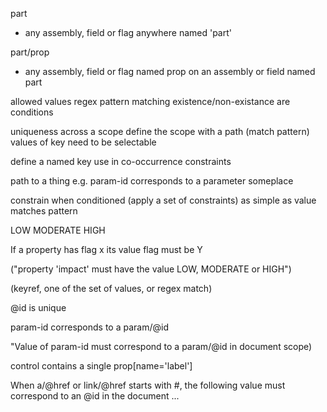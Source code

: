 part
  - any assembly, field or flag anywhere named 'part'

part/prop
  - any assembly, field or flag named prop on an assembly or field named part
  


allowed values
regex pattern matching
existence/non-existance are conditions

uniqueness across a scope
  define the scope with a path (match pattern)
  values of key need to be selectable

define a named key
  use in co-occurrence constraints

path to a thing 
  e.g. param-id corresponds to a parameter someplace

constrain when conditioned
  (apply a set of constraints)
  as simple as value matches pattern
  


<define-flag name="prop">

<constrain when="@name='impact'">
  <allowed-values>
    <enum>LOW</enum>
	<enum>MODERATE</enum>
	<enum>HIGH</enum>
  </allowed-values>
</constrain>
  
If a property has flag x its value flag must be Y

("property 'impact' must have the value LOW, MODERATE or HIGH")

  (keyref, one of the set of values, or regex match)

@id is unique

<define-flag name="id">
  <constrain>
    <unique scope="group"/>
  </constrain>
</define-flag>
  

param-id corresponds to a param/@id


<define-assembly name="param">
  <define-flag name="param-id">
    <constrain>
	  <exists use-index="param-by-id" key="."/>
	</constrain>
  </define-flag>
</define-assembly>
  
<define-index name="param-by-id" assembly="param" by-flag="id"/>

<define-index name="control-by-label" assembly="control" by-field="prop[name='label']"/>


"Value of param-id must correspond to a param/@id in document scope)

control contains a single prop[name='label']

<define-assembly name="control">
  <constrain>
    <require>
	  <field name="prop" with="name='label'" occurrence="one-only"/>
	</require>
	<forbid>
	  <field name="prop" with="name='label'" occurrence="more-than-one"/>
	</forbid>
  </constrain>
</define-assembly>


When a/@href or link/@href starts with #, the following value must correspond to an @id in the document ...